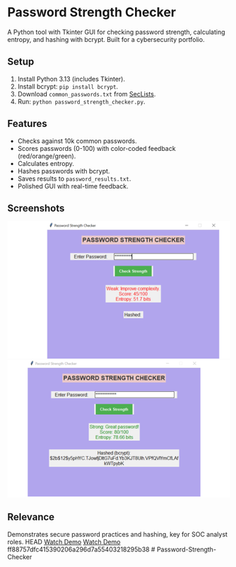 # Password Strength Checker
A Python tool with Tkinter GUI for checking password strength, calculating entropy, and hashing with bcrypt. Built for a cybersecurity portfolio.

## Setup
1. Install Python 3.13 (includes Tkinter).
2. Install bcrypt: `pip install bcrypt`.
3. Download `common_passwords.txt` from [SecLists](https://github.com/danielmiessler/SecLists/blob/master/Passwords/Common-Credentials/10k-most-common.txt).
4. Run: `python password_strength_checker.py`.

## Features
- Checks against 10k common passwords.
- Scores passwords (0-100) with color-coded feedback (red/orange/green).
- Calculates entropy.
- Hashes passwords with bcrypt.
- Saves results to `password_results.txt`.
- Polished GUI with real-time feedback.

## Screenshots
![Weak Password](screenshots/weak.png)
![Strong Password](screenshots/strong.png)

## Relevance
Demonstrates secure password practices and hashing, key for SOC analyst roles.
HEAD
[Watch Demo](screenshots/demo.mp4)
[Watch Demo](screenshots/demo.mp4)
ff88757dfc415390206a296d7a55403218295b38
#   P a s s w o r d - S t r e n g t h - C h e c k e r 
 
 